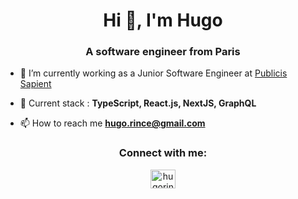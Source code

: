<h1 align="center">Hi 👋, I'm Hugo</h1>
<h3 align="center">A software engineer from Paris</h3>

- 🔭 I’m currently working as a Junior Software Engineer at [Publicis Sapient](https://www.publicissapient.fr/)

- 🌱 Current stack : **TypeScript, React.js, NextJS, GraphQL**

- 📫 How to reach me **hugo.rince@gmail.com**

<h3 align="center">Connect with me:</h3>
<p align="center">
<a href="https://linkedin.com/in/hugorince" target="blank"><img align="center" src="https://raw.githubusercontent.com/rahuldkjain/github-profile-readme-generator/master/src/images/icons/Social/linked-in-alt.svg" alt="hugorince" height="30" width="40" /></a>
</p>
